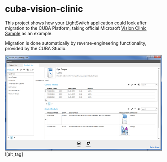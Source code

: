 # cuba-vision-clinic

This project shows how your LightSwitch application could look after migration to the CUBA Platform, taking official Microsoft [Vision Clinic Sample](https://code.msdn.microsoft.com/windowsdesktop/Visual-Studio-LightSwitch-c8e92df4) as an example.

Migration is done automatically by reverse-engineering functionality, provided by the CUBA Studio.

![alt tag](https://github.com/aleksey-stukalov/cuba-vision-clinic/blob/master/screenshots/LS-products-screen.png)
![alt_tag]



